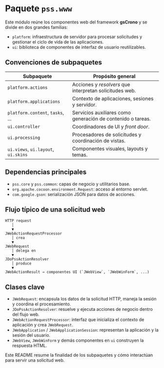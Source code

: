 # Paquete `pss.www`

Este módulo reúne los componentes web del framework **gsCrono** y se divide en dos grandes familias:

- `platform`: infraestructura de servidor para procesar solicitudes y gestionar el ciclo de vida de las aplicaciones.
- `ui`: biblioteca de componentes de interfaz de usuario reutilizables.

## Convenciones de subpaquetes

| Subpaquete                      | Propósito general |
|---------------------------------|------------------|
| `platform.actions`              | Acciones y *resolvers* que interpretan solicitudes web.
| `platform.applications`         | Contexto de aplicaciones, sesiones y servidor.
| `platform.content`, `tasks`, ...| Servicios auxiliares como generación de contenido o tareas.
| `ui.controller`                 | Coordinadores de UI y *front door*.
| `ui.processing`                 | Procesadores de solicitudes y coordinación de vistas.
| `ui.views`, `ui.layout`, `ui.skins` | Componentes visuales, layouts y temas.

## Dependencias principales

- `pss.core` y `pss.common`: capas de negocio y utilitarios base.
- `org.apache.cocoon.environment.Request`: acceso al entorno servlet.
- `com.google.gson`: serialización JSON para datos de acciones.

## Flujo típico de una solicitud web

```text
HTTP request
   │
   ▼
JWebActionRequestProcessor
   │ crea
   ▼
JWebRequest
   │ delega en
   ▼
JDoPssActionResolver
   │ produce
   ▼
JWebActionResult → componentes UI (`JWebView`, `JWebWinForm`, ...)
```

## Clases clave

- `JWebRequest`: encapsula los datos de la solicitud HTTP, maneja la sesión y coordina el procesamiento.
- `JDoPssActionResolver`: resuelve y ejecuta acciones de negocio dentro del flujo web.
- `JWebActionRequestProcessor`: interfaz que inicializa el contexto de aplicación y crea `JWebRequest`.
- `JWebApplication` / `JWebApplicationSession`: representan la aplicación y la sesión del usuario.
- `JWebView`, `JWebWinForm` y demás componentes en `ui` construyen la respuesta HTML.

Este README resume la finalidad de los subpaquetes y cómo interactúan para servir una solicitud web.
